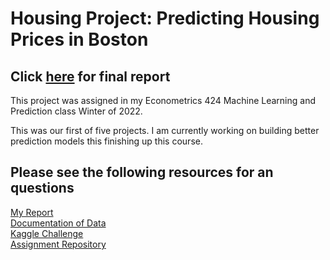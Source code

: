 # Housing Project: Predicting Housing Prices in Boston
## Click [here](https://raw.githack.com/cyrustadjiki/Housing-Project/master/R/Housing-Project.html) for final report

This project was assigned in my Econometrics 424 Machine Learning and Prediction class Winter of 2022.   

This was our first of five projects. I am currently working on building better prediction models this finishing up this course. 

## Please see the following resources for an questions  
[My Report](https://raw.githack.com/cyrustadjiki/Housing-Project/master/R/Housing-Project.html)  
[Documentation of Data](https://raw.githack.com/cyrustadjiki/Housing-Project/master/data/data_description.txt)  
[Kaggle Challenge](https://www.kaggle.com/c/house-prices-advanced-regression-techniques/)  
[Assignment Repository](https://github.com/edrubin/EC524W22/tree/master/projects/project-000)  
